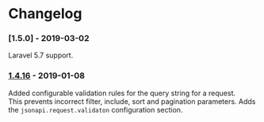 # Changelog

### [1.5.0] - 2019-03-02

Laravel 5.7 support.

### [1.4.16] - 2019-01-08

Added configurable validation rules for the query string for a request.  
This prevents incorrect filter, include, sort and pagination parameters.
Adds the `jsonapi.request.validaton` configuration section. 

[1.4.16]: https://github.com/czim/laravel-jsonapi/compare/1.4.15...1.4.16
